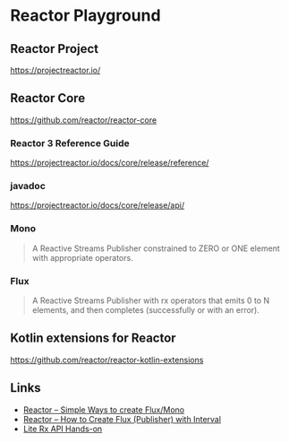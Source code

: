 # Reactor Playground


## Reactor Project

https://projectreactor.io/


## Reactor Core

https://github.com/reactor/reactor-core


### Reactor 3 Reference Guide

https://projectreactor.io/docs/core/release/reference/


### javadoc

https://projectreactor.io/docs/core/release/api/


### Mono

> A Reactive Streams Publisher constrained to ZERO or ONE element with appropriate operators.


### Flux

> A Reactive Streams Publisher with rx operators that emits 0 to N elements, and then completes (successfully or with an error).


## Kotlin extensions for Reactor

https://github.com/reactor/reactor-kotlin-extensions


## Links

* [Reactor – Simple Ways to create Flux/Mono](http://javasampleapproach.com/reactive-programming/reactor/reactor-create-flux-and-mono-simple-ways-to-create-publishers-reactive-programming)
* [Reactor – How to Create Flux (Publisher) with Interval](http://javasampleapproach.com/reactive-programming/reactor/reactor-create-flux-interval-reactive-programming)
* [Lite Rx API Hands-on](https://github.com/reactor/lite-rx-api-hands-on)